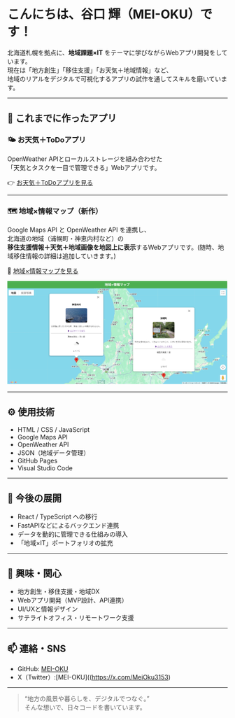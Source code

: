 #  こんにちは、谷口 輝（MEI-OKU）です！

北海道札幌を拠点に、**地域課題×IT** をテーマに学びながらWebアプリ開発をしています。  
現在は「地方創生」「移住支援」「お天気＋地域情報」など、  
地域のリアルをデジタルで可視化するアプリの試作を通してスキルを磨いています。

---

## 🧭 これまでに作ったアプリ

### 🌤️ お天気＋ToDoアプリ
OpenWeather APIとローカルストレージを組み合わせた  
「天気とタスクを一目で管理できる」Webアプリです。

👉 [お天気＋ToDoアプリを見る](https://mei-oku.github.io/weather-todo-app/)

---

### 🗺️ 地域×情報マップ（新作）
Google Maps API と OpenWeather API を連携し、  
北海道の地域（浦幌町・神恵内村など）の  
**移住支援情報＋天気＋地域画像を地図上に表示**するWebアプリです。(随時、地域移住情報の詳細は追加していきます。)

📍 [地域×情報マップを見る](https://mei-oku.github.io/map_app/)

![地域×情報マップ スクリーンショット](https://github.com/MEI-OKU/map_app/blob/main/screenshot.png?raw=true)

---

## ⚙️ 使用技術
- HTML / CSS / JavaScript  
- Google Maps API  
- OpenWeather API  
- JSON（地域データ管理）  
- GitHub Pages  
- Visual Studio Code

---

## 🧩 今後の展開
- React / TypeScript への移行  
- FastAPIなどによるバックエンド連携  
- データを動的に管理できる仕組みの導入  
- 「地域×IT」ポートフォリオの拡充  

---

## 🌱 興味・関心
- 地方創生・移住支援・地域DX  
- Webアプリ開発（MVP設計、API連携）  
- UI/UXと情報デザイン  
- サテライトオフィス・リモートワーク支援

---

## 📫 連絡・SNS
- GitHub: [MEI-OKU](https://github.com/MEI-OKU)
- X（Twitter）:[MEI-OKU]((https://x.com/MeiOku3153)

---

> “地方の風景や暮らしを、デジタルでつなぐ。”  
> そんな想いで、日々コードを書いています。

